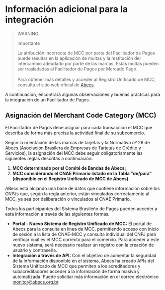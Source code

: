 # Información adicional para la integración

> WARNING
>
> Importante
>
> La atribución incorrecta de MCC por parte del Facilitador de Pagos puede resultar en la aplicación de multas y la restitución del intercambio adeudado por parte de las marcas. Estas multas pueden ser trasladadas al Facilitador de Pagos por Mercado Pago.<br><br>Para obtener más detalles y acceder al Registro Unificado de MCC, consulta el sitio web oficial de [Abecs](https://www.abecs.org.br/consulta-mcc-individual).

A continuación, encontrará algunas observaciones y buenas prácticas para la integración de un Facilitador de Pagos.

## Asignación del Merchant Code Category (MCC)

El Facilitador de Pagos debe asignar para cada transacción el MCC que describa de forma más precisa la actividad final de su subcomercio.

Según la orientación de las marcas de tarjetas y la Normativa nº 28 de Abecs (Asociación Brasilera de Empresas de Tarjetas de Crédito y Servicios), la asignación del MCC debe seguir obligatoriamente las siguientes reglas descritas a continuación:

1. **MCC determinado por el Comité de Bandas de Abecs;**
2. **MCC considerando el CNAE Primario listado en la Tabla "de/para" (disponible en el Registro Unificado de MCC de Abecs).**

ABecs está alojando una base de datos que contiene información sobre los CNPJs que, según la regla anterior, están vinculados correctamente al MCC, ya sea por deliberación o vinculados al CNAE Primario.

Todos los participantes del Sistema Brasileño de Pagos pueden acceder a esta información a través de las siguientes formas.

* **Portal - Nuevo Sistema de Registro Unificado de MCC:** El portal de Abecs para la consulta en línea de MCC, permitiendo acceso con inicio de sesión a la lista de CNAE-MCC y consulta individual del CNPJ para verificar cuál es el MCC correcto para el comercio. Para acceder a este nuevo sistema, será necesario realizar un registro con la creación de usuario y contraseña.
* **Integración a través de API:** Con el objetivo de aumentar la seguridad de la información disponible en el sistema, Abecs ha creado APIs del Sistema Unificado de MCC que permiten a los acreditadores y subacreditadores acceder a la información de forma masiva y automatizada. Puede solicitar más información en el correo electrónico monitor@abecs.org.br.

